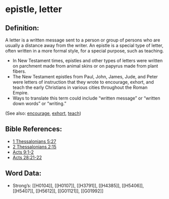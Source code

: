 # epistle, letter

## Definition:

A letter is a written message sent to a person or group of persons who are usually a distance away from the writer. An epistle is a special type of letter, often written in a more formal style, for a special purpose, such as teaching.

* In New Testament times, epistles and other types of letters were written on parchment made from animal skins or on papyrus made from plant fibers.
* The New Testament epistles from Paul, John, James, Jude, and Peter were letters of instruction that they wrote to encourage, exhort, and teach the early Christians in various cities throughout the Roman Empire.
* Ways to translate this term could include “written message” or “written down words” or “writing.”

(See also: [encourage](../other/courage.md), [exhort](../kt/exhort.md), [teach](../other/teach.md))

## Bible References:

* [1 Thessalonians 5:27](rc://en/tn/help/1th/05/27)
* [2 Thessalonians 2:15](rc://en/tn/help/2th/02/15)
* [Acts 9:1-2](rc://en/tn/help/act/09/01)
* [Acts 28:21-22](rc://en/tn/help/act/28/21)

## Word Data:

* Strong’s: [[H0104]], [[H0107]], [[H3791]], [[H4385]], [[H5406]], [[H5407]], [[H5612]], [[G01121]], [[G01992]]
